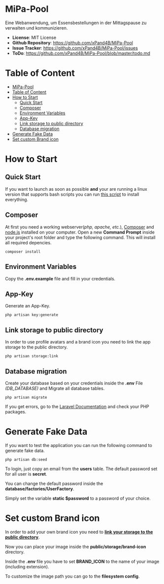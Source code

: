 # MiPa-Pool
Eine Webanwendung, um Essensbestellungen in der Mittagspause zu verwalten und kommunizieren.

- **License**: MIT License
- **Github Repository**: <https://github.com/xPand4B/MiPa-Pool>
- **Issue Tracker**: <https://github.com/xPand4B/MiPa-Pool/issues>
- **ToDo**: <https://github.com/xPand4B/MiPa-Pool/blob/master/todo.md>

# Table of Content
- [MiPa-Pool](#mipa-pool)
- [Table of Content](#table-of-content)
- [How to Start](#how-to-start)
  - [Quick Start](#quick-start)
  - [Composer](#composer)
  - [Environment Variables](#environment-variables)
  - [App-Key](#app-key)
  - [Link storage to public directory](#link-storage-to-public-directory)
  - [Database migration](#database-migration)
- [Generate Fake Data](#generate-fake-data)
- [Set custom Brand icon](#set-custom-brand-icon)

# How to Start

## Quick Start
If you want to launch as soon as possible **and** your are running a linux version that supports bash scripts you can run [this script](https://github.com/xPand4B/MiPa-Pool/blob/master/installer.sh) to install everything.

## Composer
At first you need a working webserver(_php, apache, etc._), [Composer](https://getcomposer.org) and [node.js](https://nodejs.org/en/) installed on your computer.
Open a new **Command Prompt** inside your project's root folder and type the following command. This will install all required depencies.
```
composer install
```

## Environment Variables
Copy the **.env.example** file and fill in your credentials.

## App-Key
Generate an App-Key.
```
php artisan key:generate
```

## Link storage to public directory
In order to use profile avatars and a brand icon you need to link the app storage to the public directory.
```
php artisan storage:link
```


## Database migration
Create your database based on your credentials inside the **.env** File _(DB_DATABASE)_ and Migrate all database tables.
```
php artisan migrate
```
If you get errors, go to the [Laravel Documentation](https://laravel.com/docs/5.7) and check your PHP packages.


# Generate Fake Data
If you want to test the application you can run the following command to generate fake data.
```
php artisan db:seed
```
To login, just copy an email from the **users** table. The default password set for all user is **secret**.

You can change the default password inside the **database/factories/UserFactory**.

Simply set the variable **static $password** to a password of your choice.


# Set custom Brand icon
In order to add your own brand icon you need to **[link your storage to the public directory](#link-storage-to-public-directory)**.

Now you can place your image inside the **public/storage/brand-icon** directory.

Inside the **.env** file you have to set **BRAND_ICON** to the name of your image (including extension).

To customize the image path you can go to the **filesystem config**.
